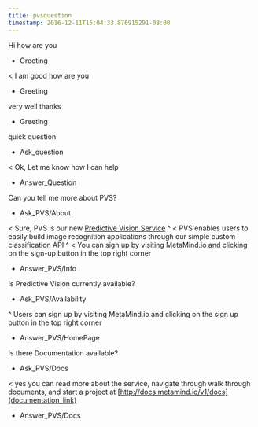 ```yaml
---
title: pvsquestion
timestamp: 2016-12-11T15:04:33.876915291-08:00
---
```


Hi
how are you
* Greeting

< I am good how are you
* Greeting

very well thanks
* Greeting

quick question
* Ask_question

< Ok, Let me know how I can help
* Answer_Question

Can you tell me more about PVS?
* Ask_PVS/About

< Sure, PVS is our new [Predictive Vision Service](Entity#Product)
^
< PVS enables users to easily build image recognition applications through our simple custom classification API
^
< You can sign up by visiting MetaMind.io and clicking on the sign-up button in the top right corner
* Answer_PVS/Info

Is Predictive Vision currently available?
* Ask_PVS/Availability

^ Users can sign up by visiting MetaMind.io and clicking on the sign up button in the top right corner
* Answer_PVS/HomePage

Is there Documentation available?
* Ask_PVS/Docs

< yes you can read more about the service, navigate through walk through documents, and start a project at [http://docs.metamind.io/v1/docs](documentation_link)
* Answer_PVS/Docs
